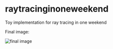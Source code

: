 # raytracinginoneweekend
Toy implementation for ray tracing in one weekend

Final image:


![final image](http://i798.photobucket.com/albums/yy270/seizeF/output.jpg)
